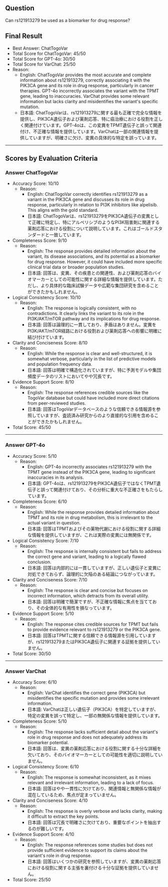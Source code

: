 ## Question

Can rs121913279 be used as a biomarker for drug response?

## Final Result

- Best Answer: ChatTogoVar
- Total Score for ChatTogoVar: 45/50
- Total Score for GPT-4o: 30/50
- Total Score for VarChat: 25/50
- Reason:
  - English: ChatTogoVar provides the most accurate and complete information about rs121913279, correctly associating it with the PIK3CA gene and its role in drug response, particularly in cancer therapies. GPT-4o incorrectly associates the variant with the TPMT gene, leading to inaccuracies. VarChat provides some relevant information but lacks clarity and misidentifies the variant's specific mutation.
  - 日本語: ChatTogoVarは、rs121913279に関する最も正確で完全な情報を提供し、PIK3CA遺伝子および薬剤応答、特に癌治療における役割を正しく関連付けています。GPT-4oは、この変異をTPMT遺伝子と誤って関連付け、不正確な情報を提供しています。VarChatは一部の関連情報を提供していますが、明確さに欠け、変異の具体的な特定を誤っています。

---

## Scores by Evaluation Criteria

### Answer ChatTogoVar
- Accuracy Score: 10/10
  - Reason: 
    - English: ChatTogoVar correctly identifies rs121913279 as a variant in the PIK3CA gene and discusses its role in drug response, particularly in relation to PI3K inhibitors like alpelisib. This aligns with the gold standard.
    - 日本語: ChatTogoVarは、rs121913279をPIK3CA遺伝子の変異として正確に特定し、特にアルペリシブのようなPI3K阻害剤に関連する薬剤応答における役割について説明しています。これはゴールドスタンダードと一致しています。
- Completeness Score: 9/10
  - Reason: 
    - English: The response provides detailed information about the variant, its disease associations, and its potential as a biomarker for drug response. However, it could have included more specific clinical trial data or broader population studies.
    - 日本語: 回答は、変異、その疾患との関連性、および薬剤応答のバイオマーカーとしての可能性に関する詳細な情報を提供しています。ただし、より具体的な臨床試験データや広範な集団研究を含めることができたかもしれません。
- Logical Consistency Score: 10/10
  - Reason: 
    - English: The response is logically consistent, with no contradictions. It clearly links the variant to its role in the PI3K/AKT/mTOR pathway and its implications for drug response.
    - 日本語: 回答は論理的に一貫しており、矛盾はありません。変異をPI3K/AKT/mTOR経路における役割および薬剤応答への影響に明確に結び付けています。
- Clarity and Conciseness Score: 8/10
  - Reason: 
    - English: While the response is clear and well-structured, it is somewhat verbose, particularly in the list of predictive models and population frequency data.
    - 日本語: 回答は明確で構造化されていますが、特に予測モデルや集団頻度データのリストにおいてやや冗長です。
- Evidence Support Score: 8/10
  - Reason: 
    - English: The response references credible sources like the TogoVar database but could have included more direct citations from peer-reviewed studies.
    - 日本語: 回答はTogoVarデータベースのような信頼できる情報源を参照していますが、査読済み研究からのより直接的な引用を含めることができたかもしれません。
- Total Score: 45/50

---

### Answer GPT-4o
- Accuracy Score: 5/10
  - Reason: 
    - English: GPT-4o incorrectly associates rs121913279 with the TPMT gene instead of the PIK3CA gene, leading to significant inaccuracies in its analysis.
    - 日本語: GPT-4oは、rs121913279をPIK3CA遺伝子ではなくTPMT遺伝子と誤って関連付けており、その分析に重大な不正確さをもたらしています。
- Completeness Score: 6/10
  - Reason: 
    - English: While the response provides detailed information about TPMT and its role in drug metabolism, this is irrelevant to the actual variant in question.
    - 日本語: 回答はTPMTおよびその薬物代謝における役割に関する詳細な情報を提供していますが、これは実際の変異には無関係です。
- Logical Consistency Score: 7/10
  - Reason: 
    - English: The response is internally consistent but fails to address the correct gene and variant, leading to a logically flawed conclusion.
    - 日本語: 回答は内部的には一貫していますが、正しい遺伝子と変異に対処できておらず、論理的に欠陥のある結論につながっています。
- Clarity and Conciseness Score: 7/10
  - Reason: 
    - English: The response is clear and concise but focuses on incorrect information, which detracts from its overall utility.
    - 日本語: 回答は明確で簡潔ですが、不正確な情報に焦点を当てており、その全体的な有用性を損なっています。
- Evidence Support Score: 5/10
  - Reason: 
    - English: The response cites credible sources for TPMT but fails to provide evidence relevant to rs121913279 or the PIK3CA gene.
    - 日本語: 回答はTPMTに関する信頼できる情報源を引用していますが、rs121913279またはPIK3CA遺伝子に関連する証拠を提供していません。
- Total Score: 30/50

---

### Answer VarChat
- Accuracy Score: 6/10
  - Reason: 
    - English: VarChat identifies the correct gene (PIK3CA) but misidentifies the specific mutation and provides some irrelevant information.
    - 日本語: VarChatは正しい遺伝子（PIK3CA）を特定していますが、特定の変異を誤って特定し、一部の無関係な情報を提供しています。
- Completeness Score: 5/10
  - Reason: 
    - English: The response lacks sufficient detail about the variant's role in drug response and does not adequately address its biomarker potential.
    - 日本語: 回答は、変異の薬剤応答における役割に関する十分な詳細を欠いており、そのバイオマーカーとしての可能性を適切に説明していません。
- Logical Consistency Score: 6/10
  - Reason: 
    - English: The response is somewhat inconsistent, as it mixes relevant and irrelevant information, leading to a lack of focus.
    - 日本語: 回答はやや一貫性に欠けており、関連情報と無関係な情報が混在しているため、焦点が定まっていません。
- Clarity and Conciseness Score: 4/10
  - Reason: 
    - English: The response is overly verbose and lacks clarity, making it difficult to extract the key points.
    - 日本語: 回答は冗長で明確さに欠けており、重要なポイントを抽出するのが難しいです。
- Evidence Support Score: 4/10
  - Reason: 
    - English: The response references some studies but does not provide sufficient evidence to support its claims about the variant's role in drug response.
    - 日本語: 回答はいくつかの研究を参照していますが、変異の薬剤応答における役割に関する主張を裏付ける十分な証拠を提供していません。
- Total Score: 25/50
